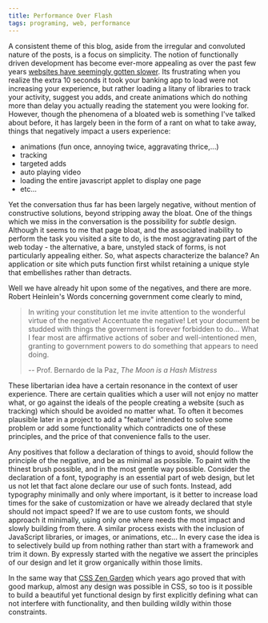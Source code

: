 ```yaml
---
title: Performance Over Flash
tags: programing, web, performance
---
```


A consistent theme of this blog, aside from the irregular and convoluted nature of the posts, is a focus on simplicity. The notion of functionally driven development has become ever-more appealing as over the past few years [websites have seemingly gotten slower](https://pxlnv.com/blog/bullshit-web/). Its frustrating when you realize the extra 10 seconds it took your banking app to load were not increasing your experience, but rather loading a litany of libraries to track your activity, suggest you adds, and create animations which do nothing more than delay you actually reading the statement you were looking for. However, though the phenomena of a bloated web is something I've talked about before, it has largely been in the form of a rant on what to take away, things that negatively impact a users experience: 

- animations (fun once, annoying twice, aggravating thrice,...)
- tracking 
- targeted adds
- auto playing video 
- loading the entire javascript applet to display one page
- etc...

Yet the conversation thus far has been largely negative, without mention of constructive solutions, beyond stripping away the bloat. One of the things which we miss in the conversation is the possibility for *subtle* design. Although it seems to me that page bloat, and the associated inability to perform the task you visited a site to do, is the most aggravating part of the web today - the alternative, a bare, unstyled stack of forms, is not particularly appealing either. So, what aspects characterize the balance? An application or site which puts function first whilst retaining a unique style that embellishes rather than detracts. 



Well we have already hit upon some of the negatives, and there are more. Robert Heinlein's Words concerning government come clearly to mind, 

> In writing your constitution let me invite attention to the wonderful virtue of the negative! Accentuate the negative! Let your document be studded with things the government is forever forbidden to do... What I fear most are affirmative actions of sober and well-intentioned men, granting to government powers to do something that appears to need doing.
>
>    -- Prof. Bernardo de la Paz, *The Moon is a Hash Mistress*

These libertarian idea have a certain resonance in the context of user experience. There are certain qualities which a user will not enjoy no matter what, or go against the ideals of the people creating a website (such as tracking) which should be avoided no matter what. To often it becomes plausible later in a project to add a "feature" intended to solve some problem or add some functionality which contradicts one of these principles, and the price of that convenience falls to the user. 

Any positives that follow a declaration of things to avoid, should follow the principle of the negative, and be as minimal as possible. To paint with the thinest brush possible, and in the most gentle way possible. Consider the declaration of a font, typography is an essential part of web design, but let us not let that fact alone declare our use of such fonts. Instead, add typography minimally and only where important, is it better to increase load times for the sake of customization or have we already declared that style should not impact speed? If we are to use custom fonts, we should approach it minimally, using only one where needs the most impact and slowly building from there. A similar process exists with the inclusion of JavaScript libraries, or images, or animations, etc... In every case the idea is to selectively build up from nothing rather than start with a framework and trim it down. By expressly started with the negative we assert the principles of our design and let it grow organically within those limits. 

In the same way that [CSS Zen Garden](http://www.csszengarden.com/) which years ago proved that with good markup, almost any design was possible in CSS, so too is it possible to build a beautiful yet functional design by first explicitly defining what can not interfere with functionality, and then building wildly within those constraints.

